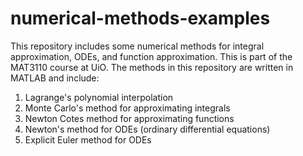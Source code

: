 # numerical-methods-examples
This repository includes some numerical methods for integral approximation, ODEs, and function approximation. This is part of the MAT3110 course at UiO.
The methods in this repository are written in MATLAB and include:
1. Lagrange's polynomial interpolation
2. Monte Carlo's method for approximating integrals
3. Newton Cotes method for approximating functions
4. Newton's method for ODEs (ordinary differential equations)
5. Explicit Euler method for ODEs
